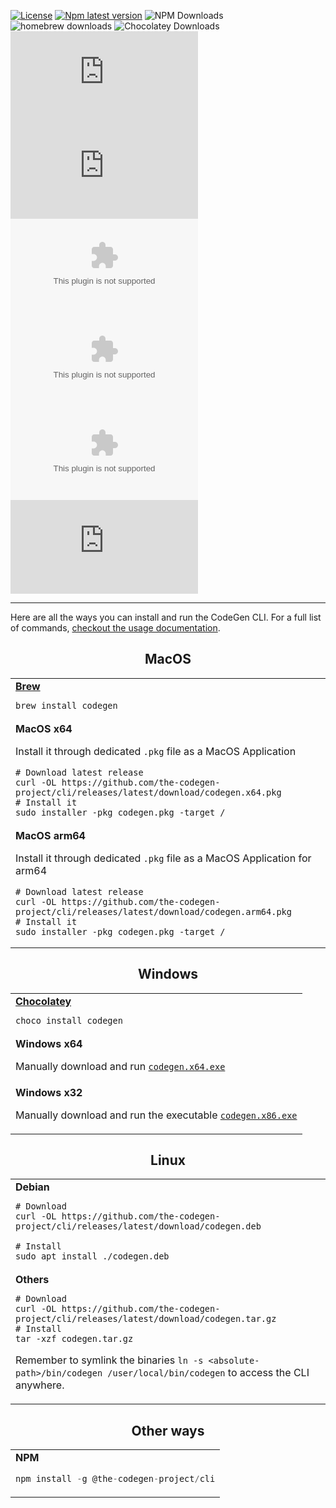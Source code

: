 [![License](https://img.shields.io/github/license/the-codegen-project/cli)](https://github.com/the-codegen-project/cli/blob/master/LICENSE)
[![Npm latest version](https://img.shields.io/npm/v/@the-codegen-project/cli)](https://www.npmjs.com/package/@the-codegen-project/cli)
![NPM Downloads](https://img.shields.io/npm/dw/%40the-codegen-project%2Fcli)
![homebrew downloads](https://img.shields.io/homebrew/installs/dm/codegen?label=Brew)
![Chocolatey Downloads](https://img.shields.io/chocolatey/dt/codegen?label=Chocolatey)
![GitHub Downloads (specific asset, all releases)](https://img.shields.io/github/downloads/the-codegen-project/cli/codegen.x64.pkg?label=MacOS)
![GitHub Downloads (specific asset, all releases)](https://img.shields.io/github/downloads/the-codegen-project/cli/codegen.arm64.pkg?label=MacOS)
![GitHub Downloads (specific asset, all releases)](https://img.shields.io/github/downloads/the-codegen-project/cli/codegen.x86.exe?label=Win)
![GitHub Downloads (specific asset, all releases)](https://img.shields.io/github/downloads/the-codegen-project/cli/codegen.x64.exe?label=Win)
![GitHub Downloads (specific asset, all releases)](https://img.shields.io/github/downloads/the-codegen-project/cli/codegen.tar.gz?label=Linux)
![GitHub Downloads (specific asset, all releases)](https://img.shields.io/github/downloads/the-codegen-project/cli/codegen.deb?label=Linux)


---

Here are all the ways you can install and run the CodeGen CLI. For a full list of commands, [checkout the usage documentation](./docs/usage.md).

<h2 align="center">MacOS</h2>
<!-- prettier-ignore-start -->
<!-- markdownlint-disable -->
<table  align="center" style="width: 100%;">
  <tr>
    <td>
<b><a href="https://brew.sh/">Brew</a></b>

```
brew install codegen
```
</td>
  </tr>
  <tr>
    <td>
<b>MacOS x64</b>

Install it through dedicated `.pkg` file as a MacOS Application

```
# Download latest release
curl -OL https://github.com/the-codegen-project/cli/releases/latest/download/codegen.x64.pkg
# Install it
sudo installer -pkg codegen.pkg -target /
```
</td>
  </tr>
  <tr>
    <td>
<b>MacOS arm64</b>

Install it through dedicated `.pkg` file as a MacOS Application for arm64
```
# Download latest release
curl -OL https://github.com/the-codegen-project/cli/releases/latest/download/codegen.arm64.pkg
# Install it
sudo installer -pkg codegen.pkg -target /
```
</td>
  </tr>
</table>

<h2 align="center">Windows</h2>
<!-- prettier-ignore-start -->
<!-- markdownlint-disable -->
<table align="center" style="width: 100%;">
  <tr>
    <td>
<b><a href="https://chocolatey.org/install">Chocolatey</a></b>

```
choco install codegen
```
</td>
  </tr>
  <tr>
    <td><b>Windows x64</b>

Manually download and run [`codegen.x64.exe`](https://github.com/the-codegen-project/cli/releases/latest/download/codegen.x64.exe)
</td>
  </tr>
  <tr>
    <td>
<b>Windows x32</b>

Manually download and run the executable [`codegen.x86.exe`](https://github.com/the-codegen-project/cli/releases/latest/download/codegen.x86.exe)
</td>
  </tr>
</table>


<h2 align="center">Linux</h2>
<!-- prettier-ignore-start -->
<!-- markdownlint-disable -->
<table align="center" style="width: 100%;">
  <tr>
    <td><b>Debian</b>

```
# Download
curl -OL https://github.com/the-codegen-project/cli/releases/latest/download/codegen.deb

# Install
sudo apt install ./codegen.deb
```
</td>
  </tr>
  <tr>
    <td>
<b>Others</b>

```
# Download
curl -OL https://github.com/the-codegen-project/cli/releases/latest/download/codegen.tar.gz
# Install
tar -xzf codegen.tar.gz
```

Remember to symlink the binaries `ln -s <absolute-path>/bin/codegen /user/local/bin/codegen` to access the CLI anywhere.
</td>
  </tr>
</table>

<h2 align="center">Other ways</h2>
<!-- prettier-ignore-start -->
<!-- markdownlint-disable -->
<table align="center" style="width: 100%;">
  <tr>
    <td>
<b>NPM</b>

```typescript
npm install -g @the-codegen-project/cli
```
</td>
  </tr>
</table>
